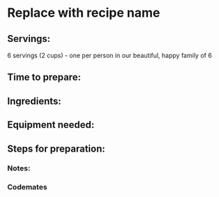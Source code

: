 # Replace with recipe name

## Servings: 
6 servings (2 cups) - one per person in our beautiful, happy family of 6

## Time to prepare: 

## Ingredients:


## Equipment needed:


## Steps for preparation:



### Notes:



### Codemates #
